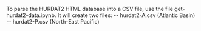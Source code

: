 To parse the HURDAT2 HTML database into a CSV file, use the file get-hurdat2-data.ipynb. It will create two files:
-- hurdat2-A.csv (Atlantic Basin)
-- hurdat2-P.csv (North-East Pacific)
